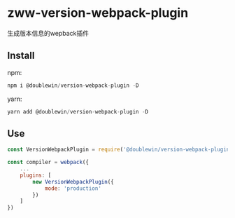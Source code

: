 # zww-version-webpack-plugin
生成版本信息的wepback插件

## Install
npm: 
```js
npm i @doublewin/version-webpack-plugin -D
```
yarn:
```js
yarn add @doublewin/version-webpack-plugin -D
```

## Use
```js
const VersionWebpackPlugin = require('@doublewin/version-webpack-plugin');

const compiler = webpack({
    ...
    plugins: [
        new VersionWebpackPlugin({
            mode: 'production'
        })
    ]
})
```